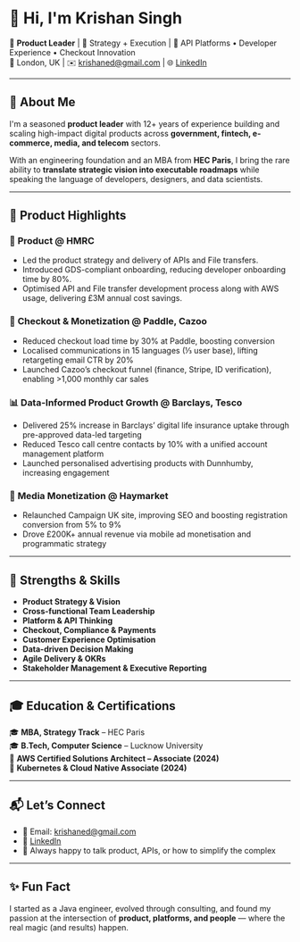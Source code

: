 # 👋 Hi, I'm Krishan Singh

🎯 **Product Leader** | 🧠 Strategy + Execution | 🚀 API Platforms • Developer Experience • Checkout Innovation  
📍 London, UK | ✉️ krishaned@gmail.com | 🌐 [LinkedIn](https://www.linkedin.com/in/singhkrishan)

---

## 🧠 About Me

I'm a seasoned **product leader** with 12+ years of experience building and scaling high-impact digital products across **government, fintech, e-commerce, media, and telecom** sectors.

With an engineering foundation and an MBA from **HEC Paris**, I bring the rare ability to **translate strategic vision into executable roadmaps** while speaking the language of developers, designers, and data scientists.


---

## 🚀 Product Highlights

### 🔗 **Product** @ HMRC  
- Led the product strategy and delivery of APIs and File transfers.  
- Introduced GDS-compliant onboarding, reducing developer onboarding time by 80%.  
- Optimised API and File transfer development process along with AWS usage, delivering £3M annual cost savings.

### 💸 **Checkout & Monetization** @ Paddle, Cazoo  
- Reduced checkout load time by 30% at Paddle, boosting conversion  
- Localised communications in 15 languages (⅓ user base), lifting retargeting email CTR by 20%  
- Launched Cazoo’s checkout funnel (finance, Stripe, ID verification), enabling >1,000 monthly car sales

### 📊 **Data-Informed Product Growth** @ Barclays, Tesco
- Delivered 25% increase in Barclays’ digital life insurance uptake through pre-approved data-led targeting  
- Reduced Tesco call centre contacts by 10% with a unified account management platform  
- Launched personalised advertising products with Dunnhumby, increasing engagement

### 📰 **Media Monetization** @ Haymarket  
- Relaunched Campaign UK site, improving SEO and boosting registration conversion from 5% to 9%  
- Drove £200K+ annual revenue via mobile ad monetisation and programmatic strategy

---

## 🔧 Strengths & Skills

- **Product Strategy & Vision**  
- **Cross-functional Team Leadership**  
- **Platform & API Thinking**  
- **Checkout, Compliance & Payments**  
- **Customer Experience Optimisation**  
- **Data-driven Decision Making**  
- **Agile Delivery & OKRs**  
- **Stakeholder Management & Executive Reporting**

---

## 🎓 Education & Certifications

🎓 **MBA, Strategy Track** – HEC Paris  
🎓 **B.Tech, Computer Science** – Lucknow University  
📜 **AWS Certified Solutions Architect – Associate (2024)**  
📜 **Kubernetes & Cloud Native Associate (2024)**

---

## 📬 Let’s Connect

- 📧 Email: krishaned@gmail.com  
- 💼 [LinkedIn](https://www.linkedin.com/in/singhkrishan)  
- 💬 Always happy to talk product, APIs, or how to simplify the complex

---

## ✨ Fun Fact

I started as a Java engineer, evolved through consulting, and found my passion at the intersection of **product, platforms, and people** — where the real magic (and results) happen.
